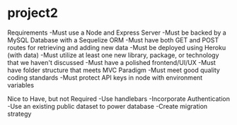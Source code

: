 # project2
Requirements
  -Must use a Node and Express Server
  -Must be backed by a MySQL Database with a Sequelize ORM
  -Must have both GET and POST routes for retrieving and adding new data
  -Must be deployed using Heroku (with data)
  -Must utilize at least one new library, package, or technology that we haven't discussed
  -Must have a polished frontend/UI/UX
  -Must have folder structure that meets MVC Paradigm
  -Must meet good quality coding standards
  -Must protect API keys in node with environment variables

Nice to Have, but not Required
  -Use handlebars
  -Incorporate Authentication
  -Use an existing public dataset to power database
  -Create migration strategy